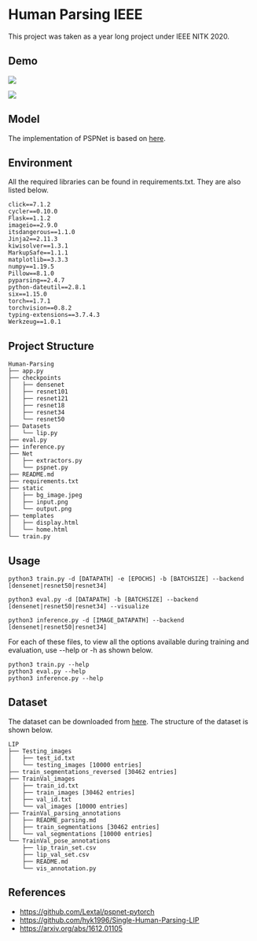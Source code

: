 # Human Parsing IEEE
This project was taken as a year long project under IEEE NITK 2020.

## Demo
![](Demo/Human-arsing-Demo-1.gif)

![](Demo/Human-arsing-Demo-2.gif)

## Model
The implementation of PSPNet is based on [here](https://github.com/Lextal/pspnet-pytorch).


## Environment
All the required libraries can be found in requirements.txt. They are also listed below.
```
click==7.1.2
cycler==0.10.0
Flask==1.1.2
imageio==2.9.0
itsdangerous==1.1.0
Jinja2==2.11.3
kiwisolver==1.3.1
MarkupSafe==1.1.1
matplotlib==3.3.3
numpy==1.19.5
Pillow==8.1.0
pyparsing==2.4.7
python-dateutil==2.8.1
six==1.15.0
torch==1.7.1
torchvision==0.8.2
typing-extensions==3.7.4.3
Werkzeug==1.0.1

```

## Project Structure
```
Human-Parsing
├── app.py
├── checkpoints
│   ├── densenet
│   ├── resnet101
│   ├── resnet121
│   ├── resnet18
│   ├── resnet34
│   └── resnet50
├── Datasets
│   └── lip.py
├── eval.py
├── inference.py
├── Net
│   ├── extractors.py
│   └── pspnet.py
├── README.md
├── requirements.txt
├── static
│   ├── bg_image.jpeg
│   ├── input.png
│   └── output.png
├── templates
│   ├── display.html
│   └── home.html
└── train.py
```

## Usage

```
python3 train.py -d [DATAPATH] -e [EPOCHS] -b [BATCHSIZE] --backend [densenet|resnet50|resnet34] 

python3 eval.py -d [DATAPATH] -b [BATCHSIZE] --backend [densenet|resnet50|resnet34] --visualize

python3 inference.py -d [IMAGE_DATAPATH] --backend [densenet|resnet50|resnet34] 
```
For each of these files, to view all the options available during training and evaluation, use --help or -h as shown below.

```
python3 train.py --help
python3 eval.py --help
python3 inference.py --help
```

## Dataset
The dataset can be downloaded from [here](https://drive.google.com/drive/folders/1ZjNrTb7T_SsOdck76qDcd5OHkFEU0C6Q).
The structure of the dataset is shown below.
```
LIP
├── Testing_images
│   ├── test_id.txt
│   └── testing_images [10000 entries]
├── train_segmentations_reversed [30462 entries]
├── TrainVal_images
│   ├── train_id.txt
│   ├── train_images [30462 entries]
│   ├── val_id.txt
│   └── val_images [10000 entries]
├── TrainVal_parsing_annotations
│   ├── README_parsing.md
│   ├── train_segmentations [30462 entries]
│   └── val_segmentations [10000 entries]
└── TrainVal_pose_annotations
    ├── lip_train_set.csv
    ├── lip_val_set.csv
    ├── README.md
    └── vis_annotation.py

```

## References
- https://github.com/Lextal/pspnet-pytorch
- https://github.com/hyk1996/Single-Human-Parsing-LIP
- https://arxiv.org/abs/1612.01105
